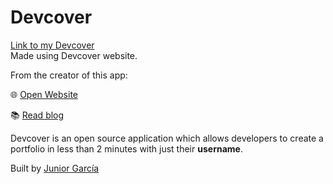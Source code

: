 # Devcover
  
[Link to my Devcover](https://mayra.vercel.app/)  
Made using Devcover website.

From the creator of this app:  
  
🌐 [Open Website](https://devcover.me)

📚 [Read blog](https://blog.jrgarciadev.com/devcover-easiest-way-to-generate-a-developer-portfolio)

Devcover is an open source application which allows developers to create a portfolio in less than 2 minutes with just their **username**.

Built by [Junior García](https://jrgarciadev.com)  
  

